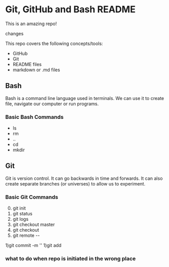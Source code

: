 # Git, GitHub and Bash README

This is an amazing repo!

changes

This repo covers the following concepts/tools:
- GitHub
- Git
- README files
- markdown or .md files

## Bash
Bash is a command line language used in terminals.
We can use it to create file, navigate our computer or run programs.

### Basic Bash Commands
- ls
- rm
- ..
- cd
- mkdir

## Git
Git is version control.
It can go backwards in time and forwards.
It can also create separate branches (or universes) to allow us to experiment.

### Basic Git Commands
0) git init
0) git status
0) git logs
0) git checkout master
0) git checkout <commit hash>
0) git remote --

1)git commit -m '<Meaningful message>'
1)git add <file>



### what to do when repo is initiated in the wrong place
